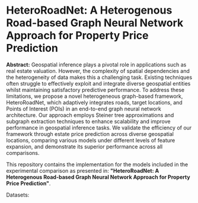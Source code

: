 # HeteroRoadNet: A Heterogenous Road-based Graph Neural Network Approach for Property Price Prediction

**Abstract:** Geospatial inference plays a pivotal role in applications such as real estate valuation. However, the complexity of spatial dependencies and the heterogeneity of data makes this a challenging task. Existing techniques often struggle to effectively exploit and integrate diverse geospatial entities whilst maintaining satisfactory predictive performance. To address these limitations, we propose a novel heterogeneous graph-based framework, HeteroRoadNet, which adaptively integrates roads, target locations, and Points of Interest (POIs) in an end-to-end graph neural network architecture. Our approach employs Steiner tree approximations and subgraph extraction techniques to enhance scalability and improve performance in geospatial inference tasks. We validate the efficiency of our framework through estate price prediction across diverse geospatial locations, comparing various models under different levels of feature expansion, and demonstrate its superior performance across all comparisons.


This repository contains the implementation for the models included in the experimental comparison as presented in: **"HeteroRoadNet: A Heterogenous Road-based Graph Neural Network Approach for Property Price Prediction"**.

Datasets:

